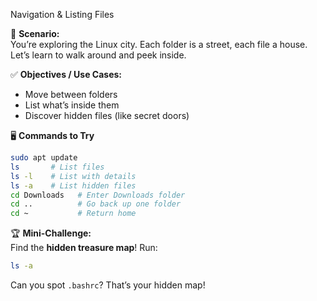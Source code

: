 Navigation & Listing Files

🎯 **Scenario:**  
You’re exploring the Linux city. Each folder is a street, each file a house. Let’s learn to walk around and peek inside.

✅ **Objectives / Use Cases:**  
- Move between folders  
- List what’s inside them  
- Discover hidden files (like secret doors)  

🖥️ **Commands to Try**
```bash
sudo apt update
ls       # List files
ls -l    # List with details
ls -a    # List hidden files
cd Downloads   # Enter Downloads folder
cd ..          # Go back up one folder
cd ~           # Return home
```

🏆 **Mini-Challenge:**  
Find the **hidden treasure map**! Run:
```bash
ls -a
```
Can you spot `.bashrc`? That’s your hidden map!